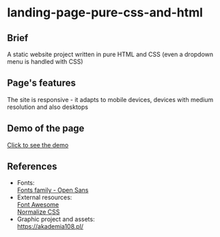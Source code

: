 # landing-page-pure-css-and-html

## Brief 
A static website project written in pure HTML and CSS (even a dropdown menu is handled with CSS)

## Page's features
The site is responsive - it adapts to mobile devices, devices with medium resolution and also desktops
 
## Demo of the page
[Click to see the demo](https://den0702.github.io/landing-page-pure-css-and-html/)

## References
- Fonts:  
    [Fonts family - Open Sans](https://fonts.google.com/specimen/Open+Sans)  
- External resources:  
    [Font Awesome](https://use.fontawesome.com/releases/v5.0.7/css/all.css)  
    [Normalize CSS](https://github.com/kristerkari/normalize.scss/blob/master/_normalize.scss)
- Graphic project and assets:  
    https://akademia108.pl/
    

    
